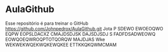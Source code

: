# AulaGithub
Esse repositório é para treinar o GitHub
https://github.com/Johnpedrox/AulaGithub.git 
Jota P SDEWO EWOEOQWO EQPW EOPSLDACXZ CMAJDSDJSK DAJSDJSDJ S
FADFDSADWEOWQ EOWQOEQWROQPTOTQORQW MAJDJAS <XCWLEWQEWQOEEWQe>Wke WEKWEKWQEKWQKEWQKEE
ETTKKQKQWMCMAM
